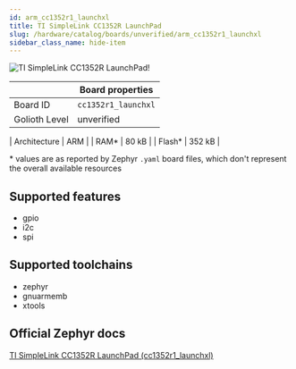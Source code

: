 ```yaml
---
id: arm_cc1352r1_launchxl
title: TI SimpleLink CC1352R LaunchPad
slug: /hardware/catalog/boards/unverified/arm_cc1352r1_launchxl
sidebar_class_name: hide-item
---
```


[//]: # (This is an auto-generated file, do not edit! Changes to it will be lost upon re-generation)

![TI SimpleLink CC1352R LaunchPad!](/img/boards/arm/cc1352r1_launchxl.png "TI SimpleLink CC1352R LaunchPad")

|                | Board properties     |
| -------------  | -------------------- |
| Board ID       | `cc1352r1_launchxl` |
| Golioth Level  | unverified       |

| Architecture   | ARM |
| RAM*           | 80 kB |
| Flash*         | 352 kB |

\* values are as reported by Zephyr `.yaml` board files, which don't represent the overall available resources



## Supported features

* gpio
* i2c
* spi

## Supported toolchains

* zephyr
* gnuarmemb
* xtools

## Official Zephyr docs

[TI SimpleLink CC1352R LaunchPad (cc1352r1_launchxl)](https://docs.zephyrproject.org/latest/boards/arm/cc1352r1_launchxl/doc/index.html)
